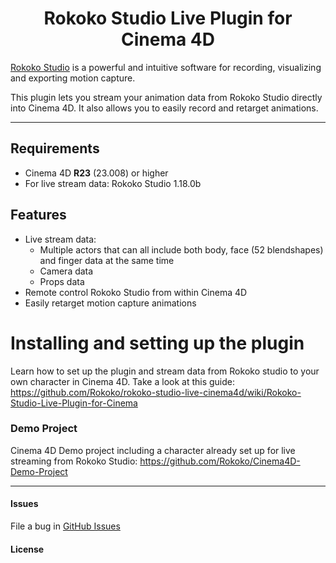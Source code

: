 <h1 align="center">Rokoko Studio Live Plugin for Cinema 4D</h1>

[Rokoko Studio](https://www.rokoko.com/en/products/studio) is a powerful and intuitive software for recording, visualizing and exporting motion capture.

This plugin lets you stream your animation data from Rokoko Studio directly into Cinema 4D. It also allows you to easily record and retarget animations.

---

## Requirements
- Cinema 4D **R23** (23.008) or higher
- For live stream data: Rokoko Studio 1.18.0b

## Features
- Live stream data:
    - Multiple actors that can all include both body, face (52 blendshapes) and finger data at the same time
    - Camera data
    - Props data
- Remote control Rokoko Studio from within Cinema 4D
- Easily retarget motion capture animations
 
# Installing and setting up the plugin
Learn how to set up the plugin and stream data from Rokoko studio to your own character in Cinema 4D. Take a look at this guide:
https://github.com/Rokoko/rokoko-studio-live-cinema4d/wiki/Rokoko-Studio-Live-Plugin-for-Cinema
 
### Demo Project
Cinema 4D Demo project including a character already set up for live streaming from Rokoko Studio: 
https://github.com/Rokoko/Cinema4D-Demo-Project
 
---

#### Issues

File a bug in [GitHub Issues](https://github.com/Rokoko/rokoko-studio-live-cinema4d/issues)

#### License

